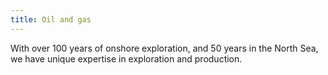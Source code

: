 ```yaml
---
title: Oil and gas
---
```

With over 100 years of onshore exploration, and 50 years in the North Sea, we have unique expertise in exploration and production.
